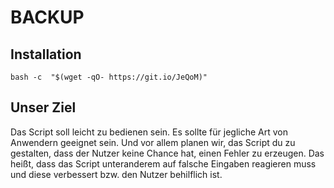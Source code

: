 # BACKUP

## Installation
```
bash -c  "$(wget -qO- https://git.io/JeQoM)"
```

## Unser Ziel
Das Script soll leicht zu bedienen sein.
Es sollte für jegliche Art von Anwendern geeignet sein.
Und vor allem planen wir, das Script du zu gestalten, dass der Nutzer keine Chance hat, einen Fehler zu erzeugen.
Das heißt, dass das Script unteranderem auf falsche Eingaben reagieren muss und diese verbessert bzw. den Nutzer behilflich ist.

